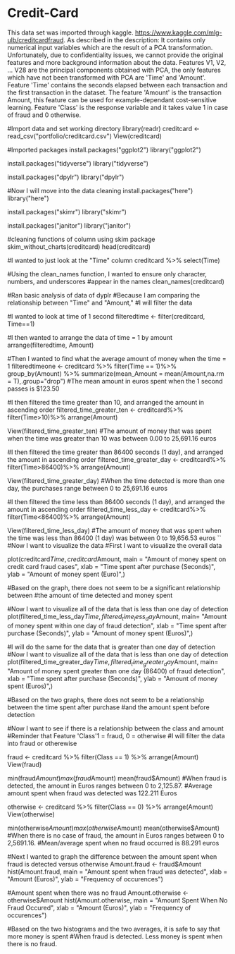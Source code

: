# Credit-Card
This data set was imported through kaggle. https://www.kaggle.com/mlg-ulb/creditcardfraud. As described in the description: It contains only numerical input variables which are the result of a PCA transformation.  Unfortunately, due to confidentiality issues, we cannot provide the original features and more background information about the data. Features V1, V2, … V28 are the principal components obtained with PCA, the only features which have not been transformed with PCA are 'Time' and 'Amount'.  Feature 'Time' contains the seconds elapsed between each transaction and the first transaction in the dataset. The feature 'Amount' is the transaction Amount, this feature can be used for example-dependant cost-sensitive learning. Feature 'Class' is the response variable and it takes value 1 in case of fraud and 0 otherwise.

#Import data and set working directory
library(readr)
creditcard <- read_csv("portfolio/creditcard.csv")
View(creditcard)

#Imported packages
install.packages("ggplot2")
library("ggplot2")

install.packages("tidyverse")
library("tidyverse")

install.packages("dpylr")
library("dpylr")

#Now I will move into the data cleaning
install.packages("here")
library("here")

install.packages("skimr")
library("skimr")

install.packages("janitor")
library("janitor")

#cleaning functions of column using skim package
skim_without_charts(creditcard)
head(creditcard)

#I wanted to just look at the "Time" column
creditcard %>%
  select(Time)

#Using the clean_names function, I wanted to ensure only character, numbers, and underscores
#appear in the names
clean_names(creditcard)

#Ran basic analysis of data of dyplr
#Because I am comparing the relationship between "Time" and "Amount,"
#I will filter the data

#I wanted to look at time of 1 second
filteredtime <- filter(creditcard, Time==1)

#I then wanted to arrange the data of time = 1 by amount
arrange(filteredtime, Amount)

#Then I wanted to find what the average amount of money when the time = 1
filteredtimeone <- creditcard %>%
  filter(Time == 1)%>%
  group_by(Amount) %>%
  summarize(mean_Amount = mean(Amount,na.rm = T),.group="drop")
#The mean amount in euros spent when the 1 second passes is $123.50

#I then filtered the time greater than 10, and arranged the amount in ascending order
filtered_time_greater_ten <- creditcard%>%
  filter(Time>10)%>%
  arrange(Amount)

View(filtered_time_greater_ten)
#The amount of money that was spent when the time was greater than 10 was between 0.00 to 25,691.16 euros

#I then filtered the time greater than 86400 seconds (1 day), and arranged the amount in ascending order
filtered_time_greater_day <- creditcard%>%
  filter(Time>86400)%>%
  arrange(Amount)

View(filtered_time_greater_day)
#When the time detected is more than one day, the purchases range between 0 to 25,691.16 euros

#I then filtered the time less than 86400 seconds (1 day), and arranged the amount in ascending order
filtered_time_less_day <- creditcard%>%
  filter(Time<86400)%>%
  arrange(Amount)

View(filtered_time_less_day)
#The amount of money that was spent when the time was less than 86400 (1 day) was between 0 to 19,656.53 euros
``
#Now I want to visualize the data
#First I want to visualize the overall data

plot(creditcard$Time, creditcard$Amount,
     main = "Amount of money spent on credit card fraud cases",
     xlab = "Time spent after purchase (Seconds)",
     ylab = "Amount of money spent (Euro)",)

#Based on the graph, there does not seem to be a significant relationship between 
#the amount of time detected and money spent

#Now I want to visualize all of the data that is less than one day of detection
plot(filtered_time_less_day$Time, filtered_time_less_day$Amount,
     main= "Amount of money spent within one day of fraud detection",
     xlab = "Time spent after purchase (Seconds)",
     ylab = "Amount of money spent (Euros)",)
  
#I will do the same for the data that is greater than one day of detection
#Now I want to visualize all of the data that is less than one day of detection
plot(filtered_time_greater_day$Time, filtered_time_greater_day$Amount,
     main= "Amount of money spent greater than one day (86400) of fraud detection",
     xlab = "Time spent after purchase (Seconds)",
     ylab = "Amount of money spent (Euros)",)

#Based on the two graphs, there does not seem to be a relationship between the time spent after purchase
#and the amount spent before detection

#Now I want to see if there is a relationship between the class and amount
#Reminder that Feature 'Class'1 = fraud, 0 = otherwise
#I will filter the data into fraud or otherewise

fraud <- creditcard %>%
  filter(Class == 1) %>%
arrange(Amount)
View(fraud)

min(fraud$Amount)
max(fraud$Amount)
mean(fraud$Amount)
#When fraud is detected, the amount in Euros ranges between 0 to 2,125.87.
#Average amount spent when fraud was detected was 122.211 Euros

otherwise <- creditcard %>%
  filter(Class == 0) %>%
  arrange(Amount)
View(otherwise)

min(otherwise$Amount)
max(otherwise$Amount)
mean(otherwise$Amount)
#When there is no case of fraud, the amount in Euros ranges between 0 to 2,5691.16. 
#Mean/average spent when no fraud occurred is 88.291 euros

#Next I wanted to graph the difference between the amount spent when fraud is detected versus otherwise
Amount.fraud <- fraud$Amount
hist(Amount.fraud,
     main = "Amount spent when fraud was detected",
     xlab = "Amount (Euros)",
     ylab = "Frequency of occurences")

#Amount spent when there was no fraud
Amount.otherwise <- otherwise$Amount
hist(Amount.otherwise,
     main = "Amount Spent When No Fraud Occured",
     xlab = "Amount (Euros)",
     ylab = "Frequency of occurences")

#Based on the two histograms and the two averages, it is safe to say that more money is spent
#When fraud is detected. Less money is spent when there is no fraud. 
